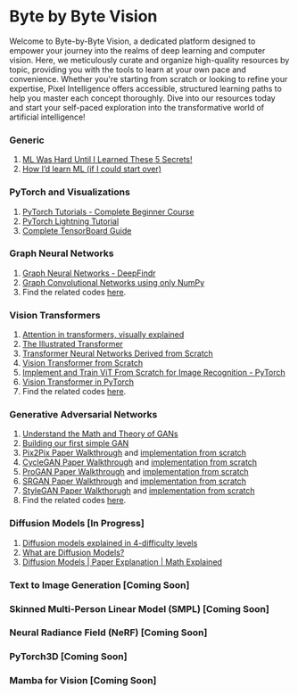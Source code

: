 # Byte by Byte Vision

Welcome to Byte-by-Byte Vision, a dedicated platform designed to empower your journey into the realms of deep learning and computer vision. Here, we meticulously curate and organize high-quality resources by topic, providing you with the tools to learn at your own pace and convenience. Whether you're starting from scratch or looking to refine your expertise, Pixel Intelligence offers accessible, structured learning paths to help you master each concept thoroughly. Dive into our resources today and start your self-paced exploration into the transformative world of artificial intelligence!

### Generic
  1. [ML Was Hard Until I Learned These 5 Secrets!](https://youtu.be/sJBO7rMR8ks?si=h9BtP0x1ywFW8U42)
  2. [How I’d learn ML (if I could start over)](https://youtu.be/gUmagAluXpk?si=4wiRwhonibEh2gsj)

### PyTorch and Visualizations
  1. [PyTorch Tutorials - Complete Beginner Course](https://youtube.com/playlist?list=PLqnslRFeH2UrcDBWF5mfPGpqQDSta6VK4&si=jOWoiKW3T1lTg_26)
  2. [PyTorch Lightning Tutorial](https://youtube.com/playlist?list=PLhhyoLH6IjfyL740PTuXef4TstxAK6nGP&si=ew27ODqjWKA1M1nz)
  3. [Complete TensorBoard Guide](https://youtu.be/k7KfYXXrOj0?si=uWwhut7UsE3KXl0G)

### Graph Neural Networks
  1. [Graph Neural Networks - DeepFindr](https://youtube.com/playlist?list=PLV8yxwGOxvvoNkzPfCx2i8an--Tkt7O8Z&si=VBMF5Zl8v-LJ-71k)
  2. [Graph Convolutional Networks using only NumPy](https://youtu.be/8qTnNXdkF1Q?si=o_z2rY6pjOVw6xwZ)
  3. Find the related codes [here](https://github.com/SoumyaratnaDebnath/Byte-by-Byte-Vision/tree/main/graph-convolution-networks-from-scratch).

### Vision Transformers
  1. [Attention in transformers, visually explained](https://youtu.be/eMlx5fFNoYc?si=pRbSARHssr38LjWx)
  2. [The Illustrated Transformer](https://jalammar.github.io/illustrated-transformer/)
  3. [Transformer Neural Networks Derived from Scratch](https://youtu.be/kWLed8o5M2Y?si=LoDpokjuaE_Lo5p3)
  4. [Vision Transformer from Scratch](https://youtu.be/pACWvXc-GLs?si=LIn29f-xGkUYy-H0)
  5. [Implement and Train ViT From Scratch for Image Recognition - PyTorch](https://youtu.be/Vonyoz6Yt9c?si=1bSgFETiMPXqw-ss)
  6. [Vision Transformer in PyTorch](https://youtu.be/ovB0ddFtzzA?si=jr6tgb0vMZpMO5DK)
  7. Find the related codes [here](https://github.com/SoumyaratnaDebnath/Byte-by-Byte-Vision/tree/main/vision-trasnformer-from-scratch).

### Generative Adversarial Networks
  1. [Understand the Math and Theory of GANs](https://youtu.be/J1aG12dLo4I?si=vuS8el8bImDw75l8)
  2. [Building our first simple GAN](https://youtu.be/OljTVUVzPpM?si=X2-mJx_7N_Z1jU4B)
  3. [Pix2Pix Paper Walkthrough](https://youtu.be/9SGs4Nm0VR4?si=UrbZG-GxCaAsDpbf) and [implementation from scratch](https://youtu.be/SuddDSqGRzg?si=l6eIx9cxyWoqzhuP)
  5. [CycleGAN Paper Walkthrough](https://youtu.be/5jziBapziYE?si=-mCy8ae3o42zWZ_H) and [implementation from scratch](https://youtu.be/4LktBHGCNfw?si=3Jue5Qen5gac20lh)
  7. [ProGAN Paper Walkthrough](https://youtu.be/lhs78if-E7E?si=JYt_qQjUiuKKfdl4) and [implementation from scratch](https://youtu.be/nkQHASviYac?si=uyfIQb0at9BYBHU8)
  8. [SRGAN Paper Walkthrough](https://youtu.be/fx-rXMcKlQc?si=88k7HFX1hPCx-olV) and [implementation from scratch](https://youtu.be/7FO9qDOhRCc?si=hT992fUyBe2_72Hc)
  9. [StyleGAN Paper Walkthorugh](https://youtu.be/qZuoU23ACTo?si=ZLgHJ39Wfhc-yO2Q) and [implementation from scratch](https://www.kaggle.com/code/tauilabdelilah/stylegan-implementation-from-scratch-pytorch)
  10. Find the related codes [here](https://github.com/SoumyaratnaDebnath/Byte-by-Byte-Vision/tree/main/GANs-implemented-from-scratch).
     
### Diffusion Models [In Progress]
  1. [Diffusion models explained in 4-difficulty levels](https://youtu.be/yTAMrHVG1ew?si=U_XiXqf1fHSOZH1-)
  2. [What are Diffusion Models?](https://youtu.be/fbLgFrlTnGU?si=kQlJ7AN0b8kOaiMG)
  3. [Diffusion Models | Paper Explanation | Math Explained](https://youtu.be/HoKDTa5jHvg?si=km-4R43Y_EmYX3hC)
### Text to Image Generation [Coming Soon]
### Skinned Multi-Person Linear Model (SMPL) [Coming Soon]
### Neural Radiance Field (NeRF) [Coming Soon]
### PyTorch3D [Coming Soon]
### Mamba for Vision [Coming Soon]


